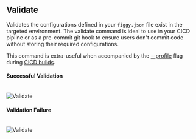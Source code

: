 

## Validate

Validates the configurations defined in your `figgy.json` file exist in the targeted environment. The validate command
is ideal to use in your CICD pipline or as a pre-commit git hook to ensure users don't commit code without storing
their required configurations. 

This command is extra-useful when accompanied by the [--profile](/commands/flags/profile/) flag during [CICD builds](/user-guides/how-to/cicd-validation.html).


#### Successful Validation
<br/>![Validate](/docs/images/gifs/validate-success.gif)<br/>



#### Validation Failure
<br/>![Validate](/docs/images/gifs/validate-fail.gif)<br/>
